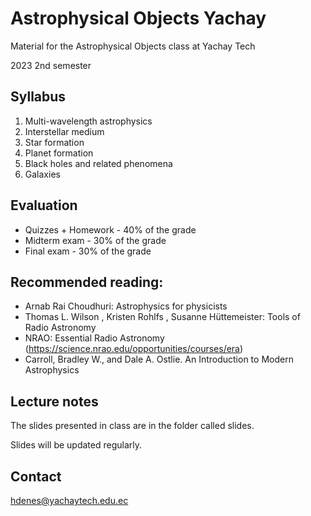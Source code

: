 # Astrophysical Objects Yachay
Material for the Astrophysical Objects class at Yachay Tech

2023 2nd semester

## Syllabus

1. Multi-wavelength astrophysics
2. Interstellar medium
3. Star formation
4. Planet formation
5. Black holes and related phenomena
6. Galaxies

## Evaluation

- Quizzes + Homework - 40% of the grade
- Midterm exam - 30% of the grade 
- Final exam - 30% of the grade


## Recommended reading:

- Arnab Rai Choudhuri: Astrophysics for physicists 
- Thomas L. Wilson , Kristen Rohlfs , Susanne Hüttemeister: Tools of Radio Astronomy
- NRAO: Essential Radio Astronomy (https://science.nrao.edu/opportunities/courses/era)
- Carroll, Bradley W., and Dale A. Ostlie. An Introduction to Modern Astrophysics


## Lecture notes
The slides presented in class are in the folder called slides.

Slides will be updated regularly.

## Contact
hdenes@yachaytech.edu.ec

